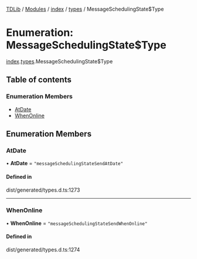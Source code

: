 [TDLib](../README.md) / [Modules](../modules.md) / [index](../modules/index.md) / [types](../modules/index.types.md) / MessageSchedulingState$Type

# Enumeration: MessageSchedulingState$Type

[index](../modules/index.md).[types](../modules/index.types.md).MessageSchedulingState$Type

## Table of contents

### Enumeration Members

- [AtDate](index.types.MessageSchedulingState_Type.md#atdate)
- [WhenOnline](index.types.MessageSchedulingState_Type.md#whenonline)

## Enumeration Members

### AtDate

• **AtDate** = ``"messageSchedulingStateSendAtDate"``

#### Defined in

dist/generated/types.d.ts:1273

___

### WhenOnline

• **WhenOnline** = ``"messageSchedulingStateSendWhenOnline"``

#### Defined in

dist/generated/types.d.ts:1274
